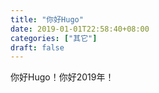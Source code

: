 ```yaml
---
title: "你好Hugo"
date: 2019-01-01T22:58:40+08:00
categories: ["其它"]
draft: false
---
```

你好Hugo！你好2019年！
